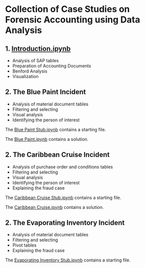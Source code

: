 # Collection of Case Studies on Forensic Accounting using Data Analysis

## 1. [Introduction.ipynb](https://github.com/mschermann/forensic_accounting/blob/master/Introduction.ipynb)
* Analysis of SAP tables
* Preparation of Accounting Documents
* Benford Analysis
* Visualization

## 2. The Blue Paint Incident
* Analysis of material document tables
* Filtering and selecting
* Visual analysis
* Identifying the person of interest

The [Blue Paint Stub.ipynb](https://github.com/mschermann/forensic_accounting/blob/master/Blue%20Paint%20Stub.ipynb) contains a starting file. 

The [Blue Paint.ipynb](https://github.com/mschermann/forensic_accounting/blob/master/Blue%20Paint.ipynb) contains a solution.

## 2. The Caribbean Cruise Incident
* Analysis of purchase order and conditions tables
* Filtering and selecting
* Visual analysis
* Identifying the person of interest
* Explaining the fraud case

The [Caribbean Cruise Stub.ipynb](https://github.com/mschermann/forensic_accounting/blob/master/Caribbean%20Cruise%20Stub.ipynb) contains a starting file. 

The [Caribbean Cruise.ipynb](https://github.com/mschermann/forensic_accounting/blob/master/Caribbean%20Cruise.ipynb) contains a solution.

## 2. The Evaporating Inventory Incident
* Analysis of material document tables
* Filtering and selecting
* Pivot tables
* Explaining the fraud case

The [Evaporating Inventory Stub.ipynb](https://github.com/mschermann/forensic_accounting/blob/master/Evaporating%20Inventory%20Stub.ipynb) contains a starting file. 
